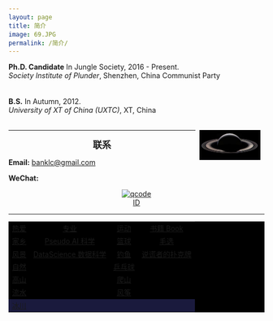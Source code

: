```yaml
---
layout: page
title: 简介
image: 69.JPG
permalink: /简介/
---
```


**Ph.D. Candidate** In Jungle Society, 2016 - Present.<br>
*Society Institute of Plunder*, Shenzhen, China Communist Party <br>
<br><br>
**B.S.** In Autumn,  2012. <br>
*University of XT of China (UXTC)*, XT, China <br><br> 
<div>
    <div style="float:right; clear: both;" align="right">
        <img src="img/16.jpg" width="120" alt="" hspace="8">
    </div>
</div>


* * * 

**<font size="4.5"><center>联系</center></font>**

**Email:** banklc@gmail.com

**WeChat:** <center><a href="https://imgchr.com/i/rsXKYD"><img src="https://s3.ax1x.com/2020/12/23/rsXKYD.jpg" alt="qcode" border="0" /><br><center> ID 
  
---
<div class="table-container">
  <table border="0" style="background-color:black;">
    <tr align="center" ><td>热爱 </td><td>专业 </td><td>运动 </td><td>书籍 Book </td></tr>
    <tr align="center" ><td>家乡</td><td>Pseudo AI 科学 </td><td>篮球 </td><td>毛选 </td></tr>
    <tr align="center" ><td>风景</td><td>DataScience 数据科学 </td><td>钓鱼 </td><td>说谎者的扑克牌 </td></tr>
    <tr align="center" ><td>自然</td><td> </td><td>乒乓球 </td><td> </td></tr>
    <tr align="center" ><td>高山</td><td> </td><td>爬山 </td><td> </td></tr>
    <tr align="center" ><td>流水</td><td> </td><td>风筝 </td><td> </td></tr>
    <tr align="center" bgcolor="#1a1a3d"><td>冰川</td><td> </td><td> </td><td> </td></tr>
  </table>
</div>

